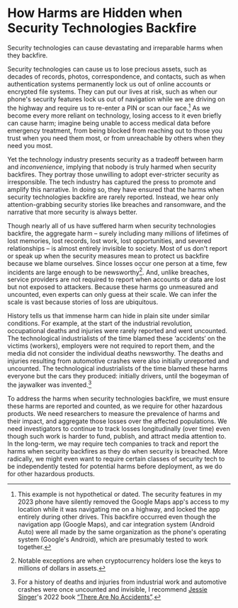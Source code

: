 # How Harms are Hidden when Security Technologies Backfire

Security technologies can cause devastating and irreparable harms when they backfire.

Security technologies can cause us to lose precious assets, such as decades of records, photos, correspondence, and contacts, such as when authentication systems permanently lock us out of online accounts or encrypted file systems. They can put our lives at risk, such as when our phone's security features lock us out of navigation while we are driving on the highway and require us to re-enter a PIN or scan our face.[^locked-navigation]  As we become every more reliant on technology, losing access to it even briefly can cause harm; imagine being unable to access medical data before emergency treatment, from being blocked from reaching out to those you trust when you need them most, or from unreachable by others when they need you most. 

<!-- Losses:
Lost human connection and relationships -->


Yet the technology industry presents security as a tradeoff between harm and *inconvenience*, implying that nobody is truly harmed when security backfires. They portray those unwilling to adopt ever-stricter security as irresponsible. The tech industry has captured the press to promote and amplify this narrative. In doing so, they have ensured that the harms when security technologies backfire are rarely reported. Instead, we hear only attention-grabbing security stories like breaches and ransomware, and the narrative that more security is always better.

Though nearly all of us have suffered harm when security technologies backfire, the aggregate harm – surely including many millions of lifetimes of lost memories, lost records, lost work, lost opportunities, and severed relationships – is almost entirely invisible to society. Most of us don't report or speak up when the security measures mean to protect us backfire because we blame ourselves. Since losses occur one person at a time, few incidents are large enough to be newsworthy[^cryptocurrency]. And, unlike breaches, service providers are not required to report when accounts or data are lost but not exposed to attackers. Because these harms go unmeasured and uncounted, even experts can only guess at their scale. We can infer the scale is vast because stories of loss are ubiquitous.

History tells us that immense harm can hide in plain site under similar conditions. For example, at the start of the industrial revolution, occupational deaths and injuries were rarely reported and went uncounted. The technological industrialists of the time blamed these ‘accidents‘ on the victims (workers), employers were not required to report them, and the media did not consider the individual deaths newsworthy. The deaths and injuries resulting from automotive crashes were also initially unreported and uncounted. The technological industrialists of the time blamed these harms everyone but the cars they produced: initially drivers, until the bogeyman of the jaywalker was invented.[^no-accidents]

To address the harms when security technologies backfire, we must ensure these harms are reported and counted, as we require for other hazardous products. We need researchers to measure the prevalence of harms and their impact, and aggregate those losses over the affected populations. We need investigators to continue to track losses longitudinally (over time) even though such work is harder to fund, publish, and attract media attention to. In the long-term, we may require tech companies to track and report the harms when security backfires as they do when security is breached. More radically, we might even want to require certain classes of security tech to be independently tested for potential harms before deployment, as we do for other hazardous products.


[^locked-navigation]: This example is not hypothetical or dated. The security features in my 2023 phone have silently removed the Google Maps app's access to my location while it was navigating me on a highway, and locked the app entirely during other drives. This backfire occurred even though the navigation app (Google Maps), and car integration system (Android Auto) were all made by the same organization as the phone's operating system (Google's Android), which are presumably tested to work together.

[^cryptocurrency]: Notable exceptions are when cryptocurrency holders lose the keys to millions of dollars in assets.


[^no-accidents]: For a history of deaths and injuries from industrial work and automotive crashes were once uncounted and invisible, I recommend [Jessie Singer](https://jessiesinger.com/)'s 2022 book [“There Are No Accidents”](https://www.simonandschuster.com/books/There-Are-No-Accidents/Jessie-Singer/9781797139241).